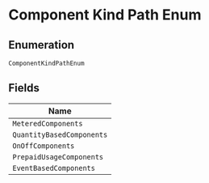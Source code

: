 
# Component Kind Path Enum

## Enumeration

`ComponentKindPathEnum`

## Fields

| Name |
|  --- |
| `MeteredComponents` |
| `QuantityBasedComponents` |
| `OnOffComponents` |
| `PrepaidUsageComponents` |
| `EventBasedComponents` |

